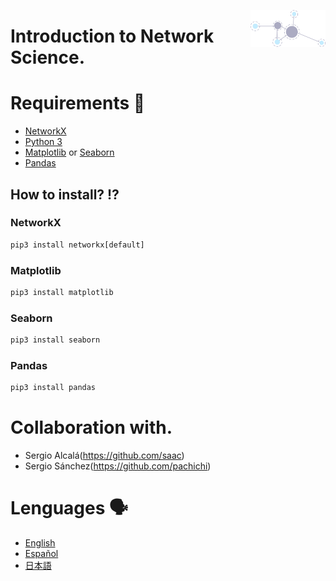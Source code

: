 <p align = "right">
<img src = "img/network.png" align ="right" width="120"/>
</p>

# Introduction to Network Science.


# Requirements 📖
* [NetworkX](https://networkx.org/)
* [Python 3](https://docs.python.org/3/)
* [Matplotlib](https://matplotlib.org/) or [Seaborn](https://seaborn.pydata.org/)
* [Pandas](https://pandas.pydata.org/)

## How to install? ⁉️
### NetworkX
```python
pip3 install networkx[default]
```
### Matplotlib
```python
pip3 install matplotlib
```
### Seaborn
```python
pip3 install seaborn
```
### Pandas
```python
pip3 install pandas
``` 

# Collaboration with.
* Sergio Alcalá(https://github.com/saac)
* Sergio Sánchez(https://github.com/pachichi)
# Lenguages 🗣️

* [English](https://github.com/J3xLe1988B3lx0x2E6/Network-Science_TSFC_UNAM/tree/main/Languages/English)
* [Español](https://github.com/J3xLe1988B3lx0x2E6/Network-Science_TSFC_UNAM/tree/main/Languages/Espa%C3%B1ol)
* [日本語](https://github.com/J3xLe1988B3lx0x2E6/Network-Science_TSFC_UNAM/tree/main/Languages/%E6%97%A5%E6%9C%AC%E8%AA%9E)
